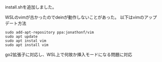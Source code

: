 install.shを追加しました。

WSLのvimが古かったのでdeinが動作しないことがあった。
以下はvimのアップデート方法

```
sudo add-apt-repository ppa:jonathonf/vim
sudo apt update
sudo apt instal vim
sudo apt install vim
```

go2拡張子に対応し、WSL上で何故か挿入モードになる問題に対応

